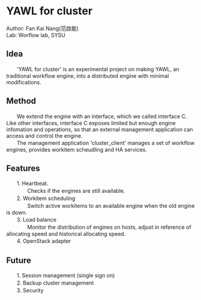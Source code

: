 # YAWL for cluster

Author: Fan Kai Nang(范啟能)  
Lab: Worflow lab, SYSU  

## Idea
　　'YAWL for cluster' is an experimental project on making YAWL, an traditional workflow engine, into a distributed engine with minimal modifications.  

## Method
　　We extend the engine with an interface, which we called interface C. Like other interfaces, interface C exposes limited but enough engine infomation and operations, so that an external management application can access and control the engine.  
　　The management application 'cluster_client' manages a set of workflow engines, provides workitem scheudling and HA services.  

## Features
　　1. Heartbeat.  
　　　　Checks if the engines are still available.  
　　2. Workitem scheduling  
　　　　Switch active workitems to an available engine when the old engine is down.  
　　3. Load balance   
　　　　Monitor the distribution of engines on hosts, adjust in reference of allocating speed and historical allocating speed.  
　　4. OpenStack adapter

## Future
　　1. Session management (single sign on)  
　　2. Backup cluster management  
　　3. Security